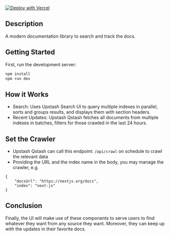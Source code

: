 [![Deploy with Vercel](https://vercel.com/button)](https://vercel.com/new/clone?repository-url=https%3A%2F%2Fgithub.com%2Fupstash%2Fsearch-docs&env=NEXT_PUBLIC_UPSTASH_SEARCH_URL,NEXT_PUBLIC_UPSTASH_SEARCH_READONLY_TOKEN,UPSTASH_SEARCH_REST_TOKEN&envDescription=Credentials%20needed%20for%20Upstash%20Search%20Component%20use&envLink=https%3A%2F%2Fconsole.upstash.com%2Fsearch&project-name=search-docs&repository-name=search-docs&demo-title=Documentation%20Library&demo-description=Search%20across%20all%20your%20documentation%20sources%20and%20discover%20the%20latest%20updates&demo-url=https%3A%2F%2Fsearch-docs.vercel.app%2F)
## Description

A modern documentation library to search and track the docs.

## Getting Started

First, run the development server:

```bash
npm install
npm run dev
```

## How it Works
- Search: Uses Upstash Search UI to query multiple indexes in parallel, sorts and groups results, and displays them with section headers.
- Recent Updates: Upstash Qstash fetches all documents from multiple indexes in batches, filters for those crawled in the last 24 hours.

## Set the Crawler

- Upstash Qstash can call this endpoint: `/api/crawl` on schedule to crawl the relevant data
- Providing the URL and the index name in the body, you may manage the crawler,
e.g.

```
{
    "docsUrl": "https://nextjs.org/docs",
    "index": "next-js"
}
```

## Conclusion
Finally, the UI will make use of these components to serve users to find whatever they want from 
any source they want. Moreover, they can keep up with the updates in their favorite docs.


